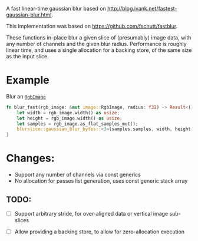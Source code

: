 A fast linear-time gaussian blur based on
<http://blog.ivank.net/fastest-gaussian-blur.html>.

This implementation was based on <https://github.com/fschutt/fastblur>.

These functions in-place blur a given slice of (presumably) image data, with any number of
channels and the given blur radius. Performance is roughly linear time, and uses a single
allocation for a backing store, of the same size as the input slice.

# Example
Blur an [`RgbImage`](<https://docs.rs/image/latest/image/type.RgbImage.html>)
```rust
fn blur_fast(rgb_image: &mut image::RgbImage, radius: f32) -> Result<(), blurslice::SliceSizeError> {
    let width = rgb_image.width() as usize;
    let height = rgb_image.width() as usize;
    let samples = rgb_image.as_flat_samples_mut();
    blurslice::gaussian_blur_bytes::<3>(samples.samples, width, height, radius)
}
```

# Changes:
  - Support any number of channels via const generics
  - No allocation for passes list generation, uses const generic stack array

## TODO:
  - [ ] Support arbitrary stride, for over-aligned data or vertical image sub-slices
  - [ ] Allow providing a backing store, to allow for zero-allocation execution


